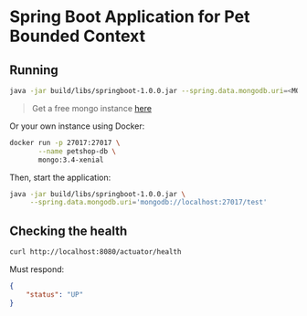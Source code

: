 # Spring Boot Application for Pet Bounded Context

## Running

```bash
java -jar build/libs/springboot-1.0.0.jar --spring.data.mongodb.uri=<MONGO DB URI>
```

> Get a free mongo instance [here](https://cloud.mongodb.com)

Or your own instance using Docker:

```bash
docker run -p 27017:27017 \
       --name petshop-db \
       mongo:3.4-xenial
```

Then, start the application:

```bash
java -jar build/libs/springboot-1.0.0.jar \
     --spring.data.mongodb.uri='mongodb://localhost:27017/test'
```

## Checking the health

```bash
curl http://localhost:8080/actuator/health
```

Must respond:

```json
{
    "status": "UP"
}
```
